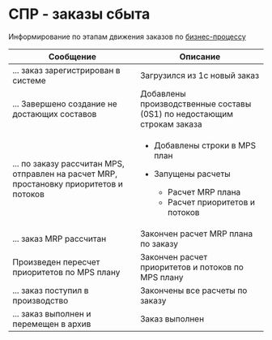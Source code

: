 # СПР - заказы сбыта

Информирование по этапам движения заказов по [бизнес-процессу](../../../upravlenie-proizvodstvom/biznes-processy-planirovaniya/zakazy-sbyta-bp.md)

| Сообщение                                                                               | Описание                                                                                                                                             |
| --------------------------------------------------------------------------------------- | ---------------------------------------------------------------------------------------------------------------------------------------------------- |
| ... заказ зарегистрирован в системе                                                     | Загрузился из 1с новый заказ                                                                                                                         |
| ... Завершено создание не достающих составов                                            | Добавлены производственные составы (0S1) по недостающим строкам заказа                                                                               |
| ... по заказу рассчитан MPS, отправлен на расчет MRP, простановку приоритетов и потоков | <ul><li>Добавлены строки в MPS план</li><li><p>Запущены расчеты</p><ul><li>Расчет MRP плана</li><li>Расчет приоритетов и потоков</li></ul></li></ul> |
| ... заказ MRP рассчитан                                                                 | Закончен расчет MRP плана по заказу                                                                                                                  |
| Произведен пересчет приоритетов по MPS плану                                            | Закончен расчет приоритетов и потоков по MPS плану                                                                                                   |
| ... заказ поступил в производство                                                       | Закончены все расчеты по заказу                                                                                                                      |
| ... заказ выполнен и перемещен в архив                                                  | Заказ выполнен                                                                                                                                       |
